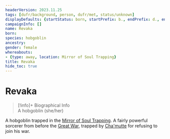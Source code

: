 ```yaml
---
headerVersion: 2023.11.25
tags: [dufr/background, person, dufr/met, status/unknown]
displayDefaults: {startStatus: born, startPrefix: b., endPrefix: d., endStatus: died}
campaignInfo: []
name: Revaka
born:
species: hobgoblin
ancestry:
gender: female
whereabouts:
- {type: away, location: Mirror of Soul Trapping}
title: Revaka
hide_toc: true
---
```

# Revaka
>[!info]+ Biographical Info  
> A hobgoblin (she/her)  
>> 

A hobgoblin trapped in the [Mirror of Soul Trapping](<../../campaigns/dunmari-frontier/treasure/treasure-from-agata/mirror-of-soul-trapping.md>). A fairly powerful sorcerer from before the [Great War](<../../events/1500s/great-war.md>), trapped by [Cha'mutte](<../extraplanar-powers/cha-mutte.md>) for refusing to join his war. 